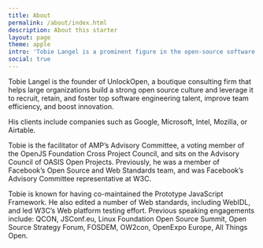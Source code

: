 ```yaml
---
title: About
permalink: /about/index.html
description: About this starter
layout: page
theme: apple
intro: 'Tobie Langel is a prominent figure in the open-source software community, known for his work on web development and open standards. He is the founder of UnlockOpen.'
social: true
---
```


Tobie Langel is the founder of UnlockOpen, a boutique consulting firm that helps large organizations build a strong open source culture and leverage it to recruit, retain, and foster top software engineering talent, improve team efficiency, and boost innovation.

His clients include companies such as Google, Microsoft, Intel, Mozilla, or Airtable.

Tobie is the facilitator of AMP’s Advisory Committee, a voting member of the OpenJS Foundation Cross Project Council, and sits on the Advisory Council of OASIS Open Projects.
Previously, he was a member of Facebook’s Open Source and Web Standards team, and was Facebook’s Advisory Committee representative at W3C.

Tobie is known for having co-maintained the Prototype JavaScript Framework. He also edited a number of Web standards, including WebIDL, and led W3C’s Web platform testing effort.
Previous speaking engagements include: QCON, JSConf.eu, Linux Foundation Open Source Summit, Open Source Strategy Forum, FOSDEM, OW2con, OpenExpo Europe, All Things Open.

